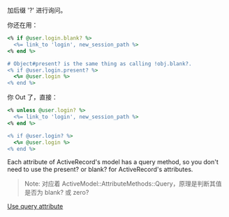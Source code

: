 加后缀 '?' 进行询问。

你还在用：

```ruby
<% if @user.login.blank? %>
  <%= link_to 'login', new_session_path %>
<% end %>

# Object#present? is the same thing as calling !obj.blank?.
<% if @user.login.present? %>
  <%= @user.login %>
<% end %>
```

你 Out 了，直接：

```ruby
<% unless @user.login? %>
  <%= link_to 'login', new_session_path %>
<% end %>

<% if @user.login? %>
  <%= @user.login %>
<% end %>
```

Each attribute of ActiveRecord's model has a query method, so you don't need to use the present? or blank? for ActiveRecord's attributes.

> Note: 对应着 ActiveModel::AttributeMethods::Query，原理是判断其值是否为 blank? 或 zero?

[Use query attribute](http://rails-bestpractices.com/posts/56-use-query-attribute)
